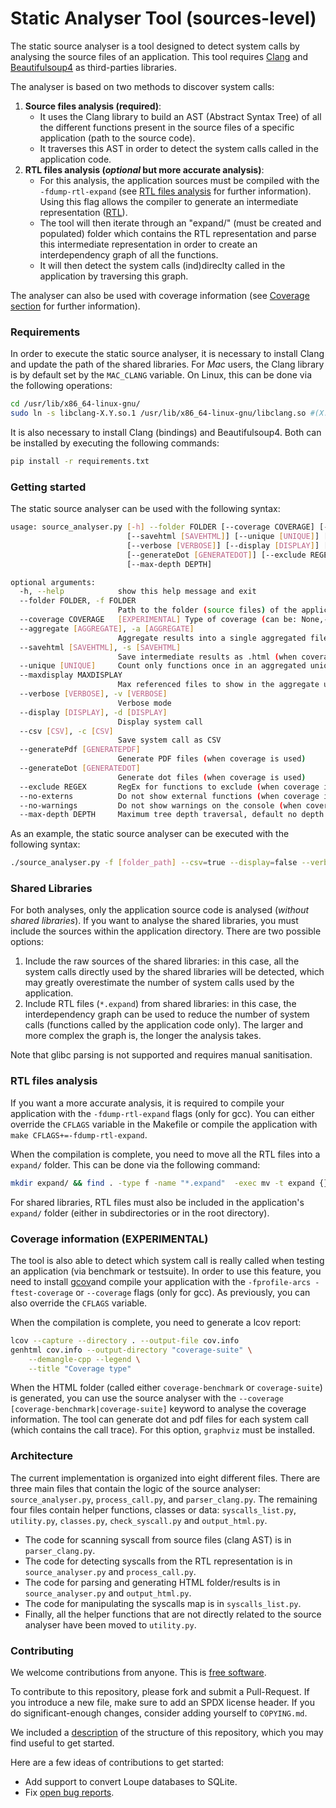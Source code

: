 # Static Analyser Tool (sources-level)

The static source analyser is a tool designed to detect system calls by analysing the source files of an application. This tool requires [Clang](https://pypi.org/project/clang/) and [Beautifulsoup4](https://pypi.org/project/beautifulsoup4/) as third-parties libraries.

The analyser is based on two methods to discover system calls:

1. **Source files analysis (required)**:
    - It uses the Clang library to build an AST (Abstract Syntax Tree) of all the different functions present in the source files of a specific application (path to the source code).
    - It traverses this AST in order to detect the system calls called in the application code.
2. **RTL files analysis (*optional* but more accurate analysis)**:
    - For this analysis, the application sources must be compiled with the `-fdump-rtl-expand` (see [RTL files analysis](#rtl-files-analysis) for further information). Using this flag allows the compiler to generate an intermediate representation ([RTL](https://gcc.gnu.org/onlinedocs/gccint/RTL.html)).
    - The tool will then iterate through an "expand/" (must be created and populated) folder which contains the RTL representation and parse this intermediate representation in order to create an interdependency graph of all the functions.
    - It will then detect the system calls (ind)direclty called in the application by traversing this graph.

The analyser can also be used with coverage information (see [Coverage section](#coverage-information-experimental) for further information).

### Requirements

In order to execute the static source analyser, it is necessary to install Clang and update the path of the shared libraries. For *Mac* users, the Clang library is by default set by the `MAC_CLANG` variable. On Linux, this can be done via the following operations:

```bash
cd /usr/lib/x86_64-linux-gnu/
sudo ln -s libclang-X.Y.so.1 /usr/lib/x86_64-linux-gnu/libclang.so #(X.Y the version number)
```

It is also necessary to install Clang (bindings) and Beautifulsoup4. Both can be installed by executing the following commands:

```bash
pip install -r requirements.txt
```

### Getting started

The static source analyser can be used with the following syntax:

```bash
usage: source_analyser.py [-h] --folder FOLDER [--coverage COVERAGE] [--aggregate [AGGREGATE]]
                          [--savehtml [SAVEHTML]] [--unique [UNIQUE]] [--maxdisplay MAXDISPLAY]
                          [--verbose [VERBOSE]] [--display [DISPLAY]] [--csv [CSV]] [--generatePdf [GENERATEPDF]]
                          [--generateDot [GENERATEDOT]] [--exclude REGEX] [--no-externs] [--no-warnings]
                          [--max-depth DEPTH]

optional arguments:
  -h, --help            show this help message and exit
  --folder FOLDER, -f FOLDER
                        Path to the folder (source files) of the application to analyse (required)
  --coverage COVERAGE   [EXPERIMENTAL] Type of coverage (can be: None,-coverage-benchmark/or-coverage-suite/)
  --aggregate [AGGREGATE], -a [AGGREGATE]
                        Aggregate results into a single aggregated file (log_aggregated)
  --savehtml [SAVEHTML], -s [SAVEHTML]
                        Save intermediate results as .html (when coverage is used)
  --unique [UNIQUE]     Count only functions once in an aggregated unique file (when coverage is used)
  --maxdisplay MAXDISPLAY
                        Max referenced files to show in the aggregate unique file (default: 10, when coverage is used)
  --verbose [VERBOSE], -v [VERBOSE]
                        Verbose mode
  --display [DISPLAY], -d [DISPLAY]
                        Display system call
  --csv [CSV], -c [CSV]
                        Save system call as CSV
  --generatePdf [GENERATEPDF]
                        Generate PDF files (when coverage is used)
  --generateDot [GENERATEDOT]
                        Generate dot files (when coverage is used)
  --exclude REGEX       RegEx for functions to exclude (when coverage is used)
  --no-externs          Do not show external functions (when coverage is used)
  --no-warnings         Do not show warnings on the console (when coverage is used)
  --max-depth DEPTH     Maximum tree depth traversal, default no depth (when coverage is used)
```

As an example, the static source analyser can be executed with the following syntax:

```bash
./source_analyser.py -f [folder_path] --csv=true --display=false --verbose=false
```

### Shared Libraries

For both analyses, only the application source code is analysed (*without shared libraries*). If you want to analyse the shared libraries, you must include the sources within the application directory. There are two possible options:

1. Include the raw sources of the shared libraries: in this case, all the system calls directly used by the shared libraries will be detected, which may greatly overestimate the number of system calls used by the application.
2. Include RTL files (`*.expand`) from shared libraries: in this case, the interdependency graph can be used to reduce the number of system calls (functions called by the application code only). The larger and more complex the graph is, the longer the analysis takes.

Note that glibc parsing is not supported and requires manual sanitisation.

### RTL files analysis

If you want a more accurate analysis, it is required to compile your application with the `-fdump-rtl-expand` flags (only for gcc). You can either override the `CFLAGS` variable in the Makefile or compile the application with `make CFLAGS+=-fdump-rtl-expand`.

When the compilation is complete, you need to move all the RTL files into a `expand/` folder. This can be done via the following command:

```bash
mkdir expand/ && find . -type f -name "*.expand"  -exec mv -t expand {} +
```

For shared libraries, RTL files must also be included in the application's `expand/` folder (either in subdirectories or in the root directory).

### Coverage information (EXPERIMENTAL)

The tool is also able to detect which system call is really called when testing an application (via benchmark or testsuite). In order to use this feature, you need to install [gcov](https://gcc.gnu.org/onlinedocs/gcc/Gcov.html)and compile your application with the `-fprofile-arcs -ftest-coverage` or `--coverage` flags (only for gcc). As previously, you can also override the `CFLAGS` variable.

When the compilation is complete, you need to generate a lcov report:

```bash
lcov --capture --directory . --output-file cov.info
genhtml cov.info --output-directory "coverage-suite" \
    --demangle-cpp --legend \
    --title "Coverage type"
```

When the HTML folder (called either `coverage-benchmark` or `coverage-suite`) is generated, you can use the source analyser with the `--coverage [coverage-benchmark|coverage-suite]` keyword to analyse the coverage information. The tool can generate dot and pdf files for each system call (which contains the call trace). For this option, `graphviz` must be installed.

### Architecture

The current implementation is organized into eight different files. There are three main files that contain the logic of the source analyser: `source_analyser.py`, `process_call.py`, and `parser_clang.py`. The remaining four files contain helper functions, classes or data: `syscalls_list.py`, `utility.py`, `classes.py`, `check_syscall.py` and `output_html.py`.

- The code for scanning syscall from source files (clang AST) is in `parser_clang.py`.
- The code for detecting syscalls from the RTL representation is in `source_analyser.py` and `process_call.py`.
- The code for parsing and generating HTML folder/results is in `source_analyser.py` and `output_html.py`.
- The code for manipulating the syscalls map is in `syscalls_list.py`.
- Finally, all the helper functions that are not directly related to the source analyser have been moved to `utility.py`.

### Contributing

We welcome contributions from anyone. This is [free
software](https://github.com/unikraft/loupe/blob/staging/COPYING.md).

To contribute to this repository, please fork and submit a Pull-Request. If you
introduce a new file, make sure to add an SPDX license header. If you do
significant-enough changes, consider adding yourself to `COPYING.md`.

We included a
[description](https://github.com/unikraft/loupe/blob/staging/STRUCTURE.md) of
the structure of this repository, which you may find useful to get started.

Here are a few ideas of contributions to get started:

- Add support to convert Loupe databases to SQLite.
- Fix [open bug reports](https://github.com/unikraft/loupe/issues).
